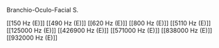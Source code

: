 Branchio-Oculo-Facial S.

[[150 Hz (E)]]
[[490 Hz (E)]]
[[620 Hz (E)]]
[[800 Hz (E)]]
[[5110 Hz (E)]]
[[125000 Hz (E)]]
[[426900 Hz (E)]]
[[571000 Hz (E)]]
[[838000 Hz (E)]]
[[932000 Hz (E)]]